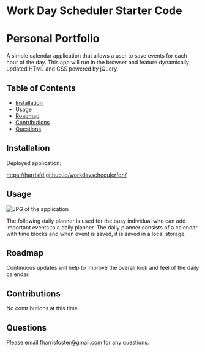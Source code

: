 # Work Day Scheduler Starter Code
# Personal Portfolio

A simple calendar application that allows a user to save events for each hour of the day. This app will run in the browser and feature dynamically updated HTML and CSS powered by jQuery.
## Table of Contents

- [Installation](#installation)
- [Usage](#usage)
- [Roadmap](#roadmap)
- [Contributions](#contributions)
- [Questions](#questions)

## Installation

Deployed application:

https://harrisfd.github.io/workdayschedulerfdh/

## Usage

<img src="./workdayschedulerfdh/Workdayschedulerfdh" alt="JPG of the application"/>

The following daily planner is used for the busy individual who can add important events to a daily planner. The daily planner consists of a calendar with time blocks and when event is saved, it is saved in a local storage. 


## Roadmap

Continuous updates will help to improve the overall look and feel of the daily calendar.  

## Contributions

No contributions at this time.

## Questions

Please email fharrisfoster@gmail.com for any questions.
